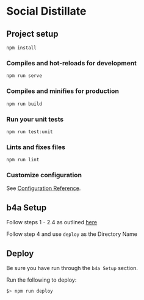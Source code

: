 # Social Distillate

## Project setup
```
npm install
```

### Compiles and hot-reloads for development
```
npm run serve
```

### Compiles and minifies for production
```
npm run build
```

### Run your unit tests
```
npm run test:unit
```

### Lints and fixes files
```
npm run lint
```

### Customize configuration
See [Configuration Reference](https://cli.vuejs.org/config/).

## b4a Setup

Follow steps 1 - 2.4 as outlined [here](https://www.back4app.com/docs/platform/parse-cli)

Follow step 4 and use `deploy` as the Directory Name

## Deploy

Be sure you have run through the `b4a Setup` section.

Run the following to deploy:

```bash
$> npm run deploy
```
